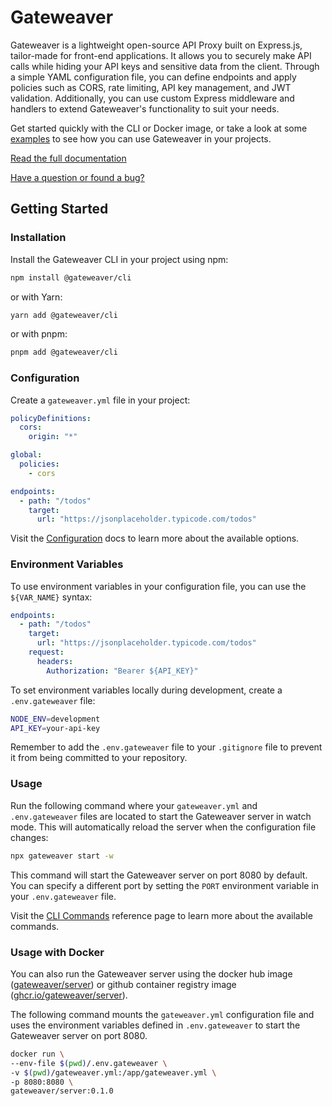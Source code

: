 # Gateweaver

Gateweaver is a lightweight open-source API Proxy built on Express.js, tailor-made for front-end applications. It allows you to securely make API calls while hiding your API keys and sensitive data from the client. Through a simple YAML configuration file, you can define endpoints and apply policies such as CORS, rate limiting, API key management, and JWT validation. Additionally, you can use custom Express middleware and handlers to extend Gateweaver's functionality to suit your needs.

Get started quickly with the CLI or Docker image, or take a look at some [examples](https://github.com/gateweaver/gateweaver/tree/main/examples) to see how you can use Gateweaver in your projects.

[Read the full documentation](https://gateweaver.io/docs/getting-started)

[Have a question or found a bug?](https://github.com/gateweaver/gateweaver/issues/new)

## Getting Started

### Installation

Install the Gateweaver CLI in your project using npm:

```bash
npm install @gateweaver/cli
```

or with Yarn:

```bash
yarn add @gateweaver/cli
```

or with pnpm:

```bash
pnpm add @gateweaver/cli
```

### Configuration

Create a `gateweaver.yml` file in your project:

```yaml title="gateweaver.yml"
policyDefinitions:
  cors:
    origin: "*"

global:
  policies:
    - cors

endpoints:
  - path: "/todos"
    target:
      url: "https://jsonplaceholder.typicode.com/todos"
```

Visit the [Configuration](https://gateweaver.io/docs/category/configuration) docs to learn more about the available options.

### Environment Variables

To use environment variables in your configuration file, you can use the `${VAR_NAME}` syntax:

```yaml title="gateweaver.yml"
endpoints:
  - path: "/todos"
    target:
      url: "https://jsonplaceholder.typicode.com/todos"
    request:
      headers:
        Authorization: "Bearer ${API_KEY}"
```

To set environment variables locally during development, create a `.env.gateweaver` file:

```bash title=".env.gateweaver"
NODE_ENV=development
API_KEY=your-api-key
```

Remember to add the `.env.gateweaver` file to your `.gitignore` file to prevent it from being committed to your repository.

### Usage

Run the following command where your `gateweaver.yml` and `.env.gateweaver` files are located to start the Gateweaver server in watch mode. This will automatically reload the server when the configuration file changes:

```bash
npx gateweaver start -w
```

This command will start the Gateweaver server on port 8080 by default. You can specify a different port by setting the `PORT` environment variable in your `.env.gateweaver` file.

Visit the [CLI Commands](https://gateweaver.io/docs/cli) reference page to learn more about the available commands.

### Usage with Docker

You can also run the Gateweaver server using the docker hub image ([gateweaver/server](https://hub.docker.com/r/gateweaver/server)) or github container registry image ([ghcr.io/gateweaver/server](https://github.com/gateweaver/gateweaver/pkgs/container/server)).

The following command mounts the `gateweaver.yml` configuration file and uses the environment variables defined in `.env.gateweaver` to start the Gateweaver server on port 8080.

```bash
docker run \
--env-file $(pwd)/.env.gateweaver \
-v $(pwd)/gateweaver.yml:/app/gateweaver.yml \
-p 8080:8080 \
gateweaver/server:0.1.0
```
